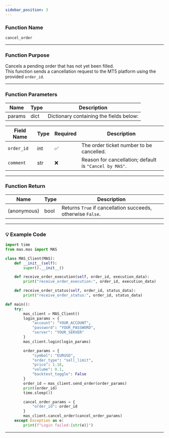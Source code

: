 ```yaml
---
sidebar_position: 3
---
```

### Function Name

`cancel_order`

---

### Function Purpose

Cancels a pending order that has not yet been filled.  
This function sends a cancellation request to the MT5 platform using the provided `order_id`.

---

### Function Parameters

| Name   | Type | Description |
|--------|------|-------------|
| params | dict | Dictionary containing the fields below: |

| Field Name | Type | Required | Description |
|------------|------|----------|-------------|
| `order_id` | int  | ✅       | The order ticket number to be cancelled. |
| `comment`  | str  | ❌       | Reason for cancellation; default is `"Cancel by MAS"`. |

---

### Function Return 

| Name         | Type | Description                             |
|--------------|------|-----------------------------------------|
| (anonymous)  | bool | Returns `True` if cancellation succeeds, otherwise `False`. |

---

### 💡 Example Code

```python
import time
from mas.mas import MAS

class MAS_Client(MAS):
    def __init__(self):
        super().__init__()

    def receive_order_execution(self, order_id, execution_data):
        print("receive_order_execution:", order_id, execution_data)

    def receive_order_status(self, order_id, status_data):
        print("receive_order_status:", order_id, status_data)

def main():
    try:
        mas_client = MAS_Client()
        login_params = {
            "account": "YOUR_ACCOUNT",
            "password": "YOUR_PASSWORD",
            "server": "YOUR_SERVER"
        }
        mas_client.login(login_params)

        order_params = {
            "symbol": "EURUSD",
            "order_type": "sell_limit",
            "price": 1.18,
            "volume": 0.1,
            "backtest_toggle": False
        }
        order_id = mas_client.send_order(order_params)
        print(order_id)
        time.sleep(3)

        cancel_order_params = {
            "order_id": order_id
        }
        mas_client.cancel_order(cancel_order_params)
    except Exception as e:
        print(f"Login failed:{str(e)}")
```

---
